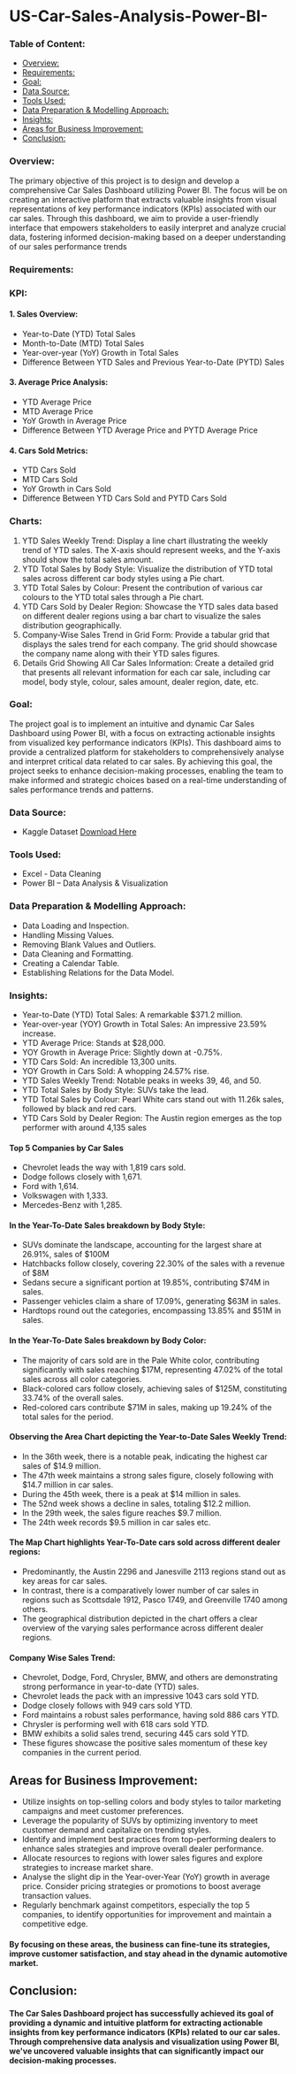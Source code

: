 # US-Car-Sales-Analysis-Power-BI-

### Table of Content:
- [Overview:](#overview)
- [Requirements:](#requirements)
- [Goal:](#goal)
- [Data Source:](#data-Source)
- [Tools Used:](#tools-used)
- [Data Preparation & Modelling Approach:](#data-preparation-&-modelling-approach)
- [Insights:](#insights)
- [Areas for Business Improvement:](#areas-for-business-improvement)
- [Conclusion:](#conclusion)





### Overview:
The primary objective of this project is to design and develop a comprehensive Car 
Sales Dashboard utilizing Power BI. The focus will be on creating an interactive 
platform that extracts valuable insights from visual representations of key 
performance indicators (KPIs) associated with our car sales. Through this dashboard, 
we aim to provide a user-friendly interface that empowers stakeholders to easily 
interpret and analyze crucial data, fostering informed decision-making based on a 
deeper understanding of our sales performance trends

### Requirements:
### KPI:
#### 1. Sales Overview:
- Year-to-Date (YTD) Total Sales
- Month-to-Date (MTD) Total Sales
- Year-over-year (YoY) Growth in Total Sales
- Difference Between YTD Sales and Previous Year-to-Date (PYTD) Sales
#### 3. Average Price Analysis:
- YTD Average Price
- MTD Average Price
- YoY Growth in Average Price
- Difference Between YTD Average Price and PYTD Average Price
#### 4. Cars Sold Metrics:
- YTD Cars Sold
- MTD Cars Sold
- YoY Growth in Cars Sold
- Difference Between YTD Cars Sold and PYTD Cars Sold


### Charts:
1. YTD Sales Weekly Trend: Display a line chart illustrating the weekly trend of YTD sales. The X-axis should represent weeks, and the Y-axis should show the total sales amount.
2. YTD Total Sales by Body Style: Visualize the distribution of YTD total sales across different car body styles using a Pie chart.
3. YTD Total Sales by Colour: Present the contribution of various car colours to the YTD total sales through a Pie chart.
4. YTD Cars Sold by Dealer Region: Showcase the YTD sales data based on different dealer regions using a bar chart to visualize the sales distribution geographically.
5. Company-Wise Sales Trend in Grid Form: Provide a tabular grid that displays the sales trend for each company. The grid should showcase the company name along with their YTD sales figures.
6. Details Grid Showing All Car Sales Information: Create a detailed grid that presents all relevant information for each car sale, including car model, body style, colour, sales amount, dealer region, date, etc.




### Goal:
The project goal is to implement an intuitive and dynamic Car Sales Dashboard using 
Power BI, with a focus on extracting actionable insights from visualized key 
performance indicators (KPIs). This dashboard aims to provide a centralized platform 
for stakeholders to comprehensively analyse and interpret critical data related to car 
sales. By achieving this goal, the project seeks to enhance decision-making 
processes, enabling the team to make informed and strategic choices based on a 
real-time understanding of sales performance trends and patterns.




### Data Source: 
- Kaggle Dataset [Download Here](https://www.kaggle.com/code/eugeniokukes/car-sales-eda-machine-learning)




### Tools Used:
- Excel - Data Cleaning
- Power BI – Data Analysis & Visualization


### Data Preparation & Modelling Approach:
- Data Loading and Inspection.
- Handling Missing Values.
- Removing Blank Values and Outliers.
- Data Cleaning and Formatting.
- Creating a Calendar Table.
- Establishing Relations for the Data Model.

### Insights:
- Year-to-Date (YTD) Total Sales: A remarkable $371.2 million.
- Year-over-year (YOY) Growth in Total Sales: An impressive 23.59% increase.
- YTD Average Price: Stands at $28,000.
- YOY Growth in Average Price: Slightly down at -0.75%.
- YTD Cars Sold: An incredible 13,300 units.
- YOY Growth in Cars Sold: A whopping 24.57% rise.
- YTD Sales Weekly Trend: Notable peaks in weeks 39, 46, and 50.
- YTD Total Sales by Body Style: SUVs take the lead.
- YTD Total Sales by Colour: Pearl White cars stand out with 11.26k sales, followed by black and red cars.
- YTD Cars Sold by Dealer Region: The Austin region emerges as the top performer with around 4,135 sales




#### Top 5 Companies by Car Sales
- Chevrolet leads the way with 1,819 cars sold.
- Dodge follows closely with 1,671.
- Ford with 1,614.
- Volkswagen with 1,333.
- Mercedes-Benz with 1,285.

#### In the Year-To-Date Sales breakdown by Body Style:

- SUVs dominate the landscape, accounting for the largest share at 26.91%, sales of $100M
- Hatchbacks follow closely, covering 22.30% of the sales with a revenue of $8M
- Sedans secure a significant portion at 19.85%, contributing $74M in sales.
- Passenger vehicles claim a share of 17.09%, generating $63M in sales.
- Hardtops round out the categories, encompassing 13.85% and $51M in sales.

#### In the Year-To-Date Sales breakdown by Body Color:

- The majority of cars sold are in the Pale White color, contributing significantly with sales reaching $17M, representing 47.02% of the total sales across all color categories.
- Black-colored cars follow closely, achieving sales of $125M, constituting 33.74% of the overall sales.
- Red-colored cars contribute $71M in sales, making up 19.24% of the total sales for the period.

#### Observing the Area Chart depicting the Year-to-Date Sales Weekly Trend:
- In the 36th week, there is a notable peak, indicating the highest car sales of $14.9 million.
- The 47th week maintains a strong sales figure, closely following with $14.7 million in car sales.
- During the 45th week, there is a peak at $14 million in sales.
- The 52nd week shows a decline in sales, totaling $12.2 million.
- In the 29th week, the sales figure reaches $9.7 million.
- The 24th week records $9.5 million in car sales etc.

#### The Map Chart highlights Year-To-Date cars sold across different dealer regions:

- Predominantly, the Austin 2296 and Janesville 2113 regions stand out as key areas for car sales.
- In contrast, there is a comparatively lower number of car sales in regions such as Scottsdale 1912, Pasco 1749, and Greenville 1740 among others.
- The geographical distribution depicted in the chart offers a clear overview of the varying sales performance across different dealer regions.



#### Company Wise Sales Trend:
- Chevrolet, Dodge, Ford, Chrysler, BMW, and others are demonstrating strong performance in year-to-date (YTD) sales.
- Chevrolet leads the pack with an impressive 1043 cars sold YTD.
- Dodge closely follows with 949 cars sold YTD.
- Ford maintains a robust sales performance, having sold 886 cars YTD.
- Chrysler is performing well with 618 cars sold YTD.
- BMW exhibits a solid sales trend, securing 445 cars sold YTD.
- These figures showcase the positive sales momentum of these key companies in the current period.



## Areas for Business Improvement:
- Utilize insights on top-selling colors and body styles to tailor marketing campaigns and meet customer preferences.
- Leverage the popularity of SUVs by optimizing inventory to meet customer demand and capitalize on trending styles.
- Identify and implement best practices from top-performing dealers to enhance sales strategies and improve overall dealer performance.
- Allocate resources to regions with lower sales figures and explore strategies to increase market share.
- Analyse the slight dip in the Year-over-Year (YoY) growth in average price. Consider pricing strategies or promotions to boost average transaction values.
- Regularly benchmark against competitors, especially the top 5 companies, to identify opportunities for improvement and maintain a competitive edge.
 
#### By focusing on these areas, the business can fine-tune its strategies, improve customer satisfaction, and stay ahead in the dynamic automotive market.



## Conclusion:
#### The Car Sales Dashboard project has successfully achieved its goal of providing a dynamic and intuitive platform for extracting actionable insights from key performance indicators (KPIs) related to our car sales. Through comprehensive data analysis and visualization using Power BI, we've uncovered valuable insights that can significantly impact our decision-making processes.
